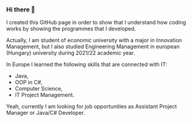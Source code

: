 ### Hi there 👋

I created this GitHub page in order to show that I understand how coding works by showing the programmes that I developed.

Actually, I am student of economic university with a major in Innovation Management, but I also studied Engineering Management in european (Hungary) university during 2021/22 academic year.

In Europe I learned the following skills that are connected with IT:
- Java,
- OOP in C#,
- Computer Science,
- IT Project Management.

Yeah, currently I am looking for job opportunities as Assistant Project Manager or Java/C# Developer.

